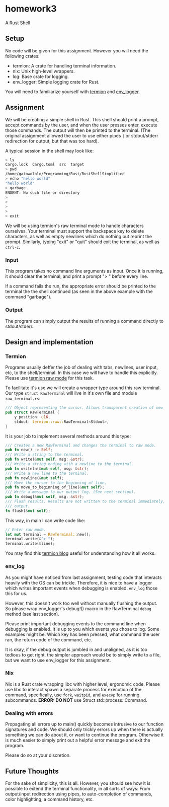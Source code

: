# homework3
A Rust Shell

## Setup
No code will be given for this assignment. However you will need the following crates:
- termion: A crate for handling terminal information.
- nix: Unix high-level wrappers.
- log: Base crate for logging.
- env_logger: Simple logging crate for Rust.

You will need to familiarize yourself
with [termion](https://github.com/redox-os/termion) and [env_logger](https://docs.rs/env_logger/*/env_logger).

## Assignment
We will be creating a simple shell in Rust. This shell should print a prompt, accept commands by the user, and when the user
presses enter, execute those commands. The output will then be printed to the terminal. (The original assignment allowed the user
to use either pipes `|` or stdout/stderr redirection for output, but that was too hard).

A typical session in the shell may look like:
```bash
> ls
Cargo.lock  Cargo.toml	src  target
> pwd
/home/gatowololo/Programming/Rust/RustShellSimplified
> echo "hello world"
"hello world"
> garbage
ENOENT: No such file or directory
> 
> 
> 
> 
> exit
```

We will be using termion's raw terminal mode to handle characters ourselves. Your terminal must support the backspace key to delete
characters, as well as empty newlines which do nothing but reprint the prompt. Similarly, typing "exit" or "quit" should exit
the terminal, as well as `ctrl-c`.

### Input
This program takes no command line arguments as input. Once it is running, it should clear the terminal, and print a prompt "> "
before every line.

If a command fails the run, the appropriate error should be printed to the terminal the the shell continued (as seen in the above
example with the command "garbage").

### Output
The program can simply output the results of running a command directly to stdout/stderr.

## Design and implementation

### Termion
Programs usually deffer the job of dealing with tabs, newlines, user input, etc, to the shell/terminal. In this case we will have
to handle this explicitly. Please use [termion raw mode](https://docs.rs/termion/1.5.1/termion/raw/index.html) for this task.

To facilitate it's use we will create a wrapper type around this raw terminal. Our type `struct RawTerminal` will live in it's
own file and module `raw_terminal.rs`:

```rust
/// Object representing the cursor. Allows transparent creation of new lines.
pub struct RawTerminal {
    y_position: u16,
    stdout: termion::raw::RawTerminal<Stdout>,
}
```

It is your job to implement several methods around this type:
```rust
/// Creates a new RawTerminal and changes the terminal to raw mode.
pub fn new() -> Self;
/// Write a string to the terminal.
pub fn write(&mut self, msg: &str);
/// Write a string ending with a newline to the terminal.
pub fn writeln(&mut self, msg: &str);
/// Write a new line to the terminal.
pub fn newline(&mut self);
/// Move the cursor to the beginning of line.
pub fn move_to_beginning_of_line(&mut self);
/// Write a message to our output log. (See next section).
pub fn debug(&mut self, msg: &str);
/// Flush results. Results are not written to the terminal immediately, so we flush after a command to write our
/// output.
fn flush(&mut self);
```
This way, in main I can write code like:
```rust
// Enter raw mode.
let mut terminal = RawTerminal::new();
terminal.write(&"> ");
terminal.write(&line);
```

You may find this [termion blog](https://ticki.github.io/blog/making-terminal-applications-in-rust-with-termion/) useful for
understanding how it all works.

### env_log
As you might have noticed from last assignment, testing code that interacts heavily with the OS can be trickle. Therefore, it is
nice to have a logger which writes important events when debugging is enabled. `env_log` those this for us.

However, this doesn't work too well without manually flushing the output. So please wrap env_logger's debug!() macro in the
RawTerminal `debug` method (see last section).

Please print important debugging events to the command line when debugging is enabled. It is up to you which events you chose
to log. Some examples might be: Which key has been pressed, what command the user ran, the return code of the command, etc.

It is okay, if the debug output is jumbled in and unaligned, as it is too tedious to get right, the simpler approach would be
to simply write to a file, but we want to use env_logger for this assignment.

### Nix
Nix is a Rust crate wrapping libc with higher level, ergonomic code. Please use libc to interact spawn a separate process for
execution of the command, specifically, use `fork`, `waitpid`, and `execvp` for running subcommands. **ERROR: DO NOT** use
Struct std::process::Command.

### Dealing with errors
Propagating all errors up to main() quickly becomes intrusive to our function signatures and code. We should only trickly errors up
when there is actually something we can do about it, or want to continue the program. Otherwise it is much easier to simply print
out a helpful error message and exit the program.

Please do so at your discretion.

## Future Thoughts
For the sake of simplicity, this is all. However, you should see how it is possible to extend the terminal functionality,
in all sorts of ways: From output/input redirection using pipes, to auto-completion of commands, color highlighting,
a command history, etc.
